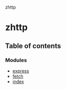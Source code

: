 zhttp

# zhttp

## Table of contents

### Modules

- [express](modules/express.md)
- [fetch](modules/fetch.md)
- [index](modules/index.md)

